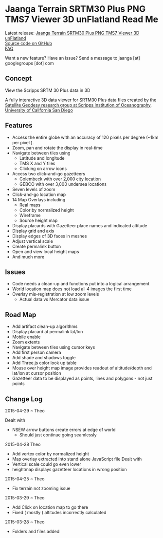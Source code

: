 Jaanga Terrain SRTM30 Plus PNG TMS7 Viewer 3D unFlatland Read Me
===

<span style=display:none; >[View as web page]( http://jaanga.github.io/terrain-srtm30-plus-viewers/terrain-srtm30-plus-viewers.html#./png-tms7-viewer-3d-unflatland-features/readme.md# "view the files as a web app." ) <input value="<< You are here" size=15 style="font:bold 11pt monospace;border-width:0;" ></span>  

Latest release: [Jaanga Terrain SRTM30 Plus PNG TMS7 Viewer 3D unFlatland]( http://jaanga.github.io/terrain-srtm30-plus-viewers/png-tms7-viewer-3d-unflatland-features/latest/index.html )  
[Source code on GitHub]( https://github.com/jaanga/terrain-srtm30-plus-viewers/tree/gh-pages/png-tms7-viewer-3d-unflatland-features/ )  
[FAQ]( http://jaanga.github.io/terrain-r2/terrain.html#faq.md# )

Want a new feature? Have an issue? Send a message to jaanga [at] googlegroups [dot] com

## Concept

View the Scripps SRTM 30 Plus data in 3D

A fully interactive 3D data viewer for SRTM30 Plus data files created by the <a href=http://topex.ucsd.edu/WWW_html/srtm30_plus.html  target="_blank" >Satellite Geodesy research group at Scripps Institution of Oceanography, University of California San Diego</a> 


## Features

* Access the entire globe with an accuracy of 120 pixels per degree (~1km per pixel ).
* Zoom, pan and rotate the display in real-time
* Navigate between tiles using
	* Latitude and longitude
	* TMS X and Y tiles
	* Clicking on arrow icons
* Access two click-and-go gazetteers
	* Golembeck with over 2,000 city location
	* GEBCO with over 3,000 undersea locations
* Seven levels of zoom
* Click-and-go location map
* 14 Map Overlays including 
	* Real maps
	* Color by normalized height
	* Wireframe
	* Source height map
* Display placards with Gazetteer place names and indicated altitude
* Display grid and axis 
* Display edges of 3D faces in meshes
* Adjust vertical scale
* Create permalink button
* Open and view local height maps
* And much more

## Issues

* Code needs a clean-up and functions put into a logical arrangement
* World location map does not load all 4 images the first time
* Overlay mis-registration at low zoom levels
	* Actual data vs Mercator data issue


## Road Map

* Add artifact clean-up algorithms
* Display placard at permalink lat/lon
* Mobile enable
* Zoom extents
* Navigate between tiles using cursor keys
* Add first person camera
* Add shade and shadows toggle
* Add Three.js color look up table
* Mouse over height map image provides readout of altitude/depth and lat/lon at cursor position
* Gazetteer data to be displayed as points, lines and polygons - not just points


## Change Log

2015-04-29 ~ Theo

Dealt with
* NSEW arrow buttons create errors at edge of world
	* Should just continue going seamlessly

2015-04-28 Theo

* Add vertex color by normalized height
* Map overlay extracted into stand alone JavaScript file
Dealt with
* Vertical scale could go even lower
* heightmap displays gazetteer locations in wrong position

2015-04-25 ~ Theo

* Fix terrain not zooming issue

2015-03-29 ~ Theo

* Add Click on location map to go there
* Fixed ( mostly ) altitudes incorrectly calculated 

2015-03-28 ~ Theo

* Folders and files added